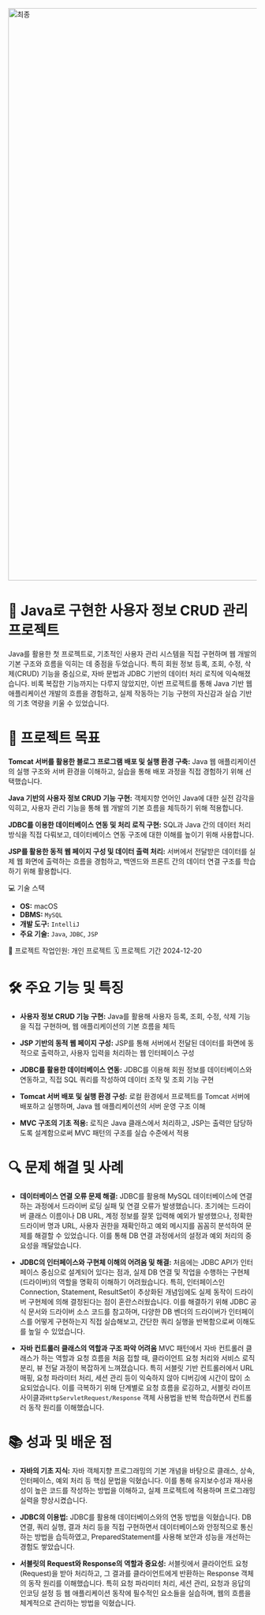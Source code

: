 <img width="1159" alt="최종" src="https://github.com/user-attachments/assets/b79c2edb-845a-46d1-8873-098e880605e3" />


# 📝 Java로 구현한 사용자 정보 CRUD 관리 프로젝트
Java를 활용한 첫 프로젝트로, 기초적인 사용자 관리 시스템을 직접 구현하며 웹 개발의 기본 구조와 흐름을 익히는 데 중점을 두었습니다.
특히 회원 정보 등록, 조회, 수정, 삭제(CRUD) 기능을 중심으로, 자바 문법과 JDBC 기반의 데이터 처리 로직에 익숙해졌습니다.
비록 복잡한 기능까지는 다루지 않았지만, 이번 프로젝트를 통해 Java 기반 웹 애플리케이션 개발의 흐름을 경험하고, 실제 작동하는 기능 구현의 자신감과 실습 기반의 기초 역량을 키울 수 있었습니다.

# 🎯 프로젝트 목표
**Tomcat 서버를 활용한 블로그 프로그램 배포 및 실행 환경 구축:** Java 웹 애플리케이션의 실행 구조와 서버 환경을 이해하고, 실습을 통해 배포 과정을 직접 경험하기 위해 선택했습니다.
 
**Java 기반의 사용자 정보 CRUD 기능 구현:** 객체지향 언어인 Java에 대한 실전 감각을 익히고, 사용자 관리 기능을 통해 웹 개발의 기본 흐름을 체득하기 위해 적용합니다.

**JDBC를 이용한 데이터베이스 연동 및 처리 로직 구현:** SQL과 Java 간의 데이터 처리 방식을 직접 다뤄보고, 데이터베이스 연동 구조에 대한 이해를 높이기 위해 사용합니다.

**JSP를 활용한 동적 웹 페이지 구성 및 데이터 출력 처리:** 서버에서 전달받은 데이터를 실제 웹 화면에 출력하는 흐름을 경험하고, 백엔드와 프론트 간의 데이터 연결 구조를 학습하기 위해 활용합니다.

💻 기술 스택
* **OS:** macOS
* **DBMS:** `MySQL`
* **개발 도구:** `IntelliJ`
* **주요 기술:** `Java`, `JDBC`, `JSP`

👥 프로젝트 작업인원: 개인 프로젝트
🗓️ 프로젝트 기간 2024-12-20


# 🛠️ 주요 기능 및 특징
- **사용자 정보 CRUD 기능 구현:** Java를 활용해 사용자 등록, 조회, 수정, 삭제 기능을 직접 구현하며, 웹 애플리케이션의 기본 흐름을 체득

- **JSP 기반의 동적 웹 페이지 구성:** JSP를 통해 서버에서 전달된 데이터를 화면에 동적으로 출력하고, 사용자 입력을 처리하는 웹 인터페이스 구성

- **JDBC를 활용한 데이터베이스 연동:** JDBC를 이용해 회원 정보를 데이터베이스와 연동하고, 직접 SQL 쿼리를 작성하여 데이터 조작 및 조회 기능 구현

- **Tomcat 서버 배포 및 실행 환경 구성:** 로컬 환경에서 프로젝트를 Tomcat 서버에 배포하고 실행하며, Java 웹 애플리케이션의 서버 운영 구조 이해

- **MVC 구조의 기초 적용:** 로직은 Java 클래스에서 처리하고, JSP는 출력만 담당하도록 설계함으로써 MVC 패턴의 구조를 실습 수준에서 적용

# 🔍 문제 해결 및 사례

- **데이터베이스 연결 오류 문제 해결:** JDBC를 활용해 MySQL 데이터베이스에 연결하는 과정에서 드라이버 로딩 실패 및 연결 오류가 발생했습니다. 초기에는 드라이버 클래스 이름이나 DB URL, 계정 정보를 잘못 입력해 예외가 발생했으나, 정확한 드라이버 명과 URL, 사용자 권한을 재확인하고 예외 메시지를 꼼꼼히 분석하여 문제를 해결할 수 있었습니다. 이를 통해 DB 연결 과정에서의 설정과 예외 처리의 중요성을 깨달았습니다.

- **JDBC의 인터페이스와 구현체 이해의 어려움 및 해결:**  처음에는 JDBC API가 인터페이스 중심으로 설계되어 있다는 점과, 실제 DB 연결 및 작업을 수행하는 구현체(드라이버)의 역할을 명확히 이해하기 어려웠습니다. 특히, 인터페이스인 Connection, Statement, ResultSet이 추상화된 개념임에도 실제 동작이 드라이버 구현체에 의해 결정된다는 점이 혼란스러웠습니다. 이를 해결하기 위해 JDBC 공식 문서와 드라이버 소스 코드를 참고하며, 다양한 DB 벤더의 드라이버가 인터페이스를 어떻게 구현하는지 직접 실습해보고, 간단한 쿼리 실행을 반복함으로써 이해도를 높일 수 있었습니다.

- **자바 컨트롤러 클래스의 역할과 구조 파악 어려움** MVC 패턴에서 자바 컨트롤러 클래스가 하는 역할과 요청 흐름을 처음 접할 때, 클라이언트 요청 처리와 서비스 로직 분리, 뷰 전달 과정이 복잡하게 느껴졌습니다. 특히 서블릿 기반 컨트롤러에서 URL 매핑, 요청 파라미터 처리, 세션 관리 등이 익숙하지 않아 디버깅에 시간이 많이 소요되었습니다. 이를 극복하기 위해 단계별로 요청 흐름을 로깅하고, 서블릿 라이프사이클과`HttpServletRequest/Response` 객체 사용법을 반복 학습하면서 컨트롤러 동작 원리를 이해했습니다.

# 📚 성과 및 배운 점
- **자바의 기초 지식:**  자바 객체지향 프로그래밍의 기본 개념을 바탕으로 클래스, 상속, 인터페이스, 예외 처리 등 핵심 문법을 익혔습니다. 이를 통해 유지보수성과 재사용성이 높은 코드를 작성하는 방법을 이해하고, 실제 프로젝트에 적용하며 프로그래밍 실력을 향상시켰습니다.

- **JDBC의 이용법:** JDBC를 활용해 데이터베이스와의 연동 방법을 익혔습니다. DB 연결, 쿼리 실행, 결과 처리 등을 직접 구현하면서 데이터베이스와 안정적으로 통신하는 방법을 습득하였고, PreparedStatement를 사용해 보안과 성능을 개선하는 경험도 쌓았습니다.

- **서블릿의 Request와 Response의 역할과 중요성:** 서블릿에서 클라이언트 요청(Request)을 받아 처리하고, 그 결과를 클라이언트에게 반환하는 Response 객체의 동작 원리를 이해했습니다. 특히 요청 파라미터 처리, 세션 관리, 요청과 응답의 인코딩 설정 등 웹 애플리케이션 동작에 필수적인 요소들을 실습하며, 웹의 흐름을 체계적으로 관리하는 방법을 익혔습니다.
